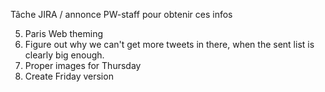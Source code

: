 Tâche JIRA / annonce PW-staff pour obtenir ces infos

5. Paris Web theming
6. Figure out why we can't get more tweets in there, when the sent list is clearly big enough.
7. Proper images for Thursday
8. Create Friday version
